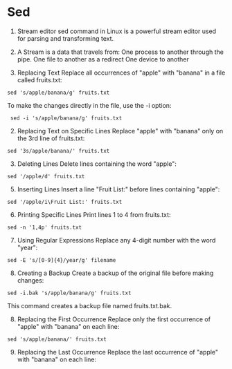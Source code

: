 # Sed
1. Stream editor
   sed command in Linux is a powerful stream editor used for parsing and transforming text. 
2. A Stream is a data that travels from:
  One process to another through the pipe.
  One file to another as a redirect
  One device to another 

1. Replacing Text
Replace all occurrences of "apple" with "banana" in a file called fruits.txt:

```sed 's/apple/banana/g' fruits.txt```

To make the changes directly in the file, use the -i option:

``` sed -i 's/apple/banana/g' fruits.txt```

2. Replacing Text on Specific Lines
Replace "apple" with "banana" only on the 3rd line of fruits.txt:

```sed '3s/apple/banana/' fruits.txt```

3. Deleting Lines
Delete lines containing the word "apple":

```sed '/apple/d' fruits.txt```

5. Inserting Lines
Insert a line "Fruit List:" before lines containing "apple":

```sed '/apple/i\Fruit List:' fruits.txt```

6. Printing Specific Lines
Print lines 1 to 4 from fruits.txt:

```sed -n '1,4p' fruits.txt```

7. Using Regular Expressions
Replace any 4-digit number with the word "year":

```sed -E 's/[0-9]{4}/year/g' filename```

8. Creating a Backup
Create a backup of the original file before making changes:

```sed -i.bak 's/apple/banana/g' fruits.txt```

This command creates a backup file named fruits.txt.bak.

8. Replacing the First Occurrence
Replace only the first occurrence of "apple" with "banana" on each line:

```sed 's/apple/banana/' fruits.txt  ```

9. Replacing the Last Occurrence
Replace the last occurrence of "apple" with "banana" on each line:

